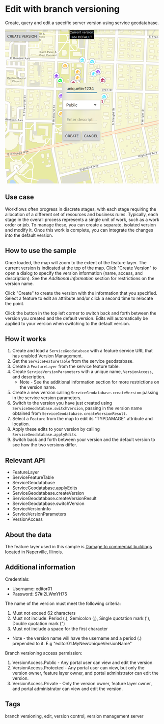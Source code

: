 # Edit with branch versioning

Create, query and edit a specific server version using service geodatabase.

![](screenshot.png)

## Use case

Workflows often progress in discrete stages, with each stage requiring the allocation of a different set of resources and business rules. Typically, each stage in the overall process represents a single unit of work, such as a work order or job. To manage these, you can create a separate, isolated version and modify it. Once this work is complete, you can integrate the changes into the default version.

## How to use the sample

Once loaded, the map will zoom to the extent of the feature layer. The current version is indicated at the top of the map. Click "Create Version" to open a dialog to specify the version information (name, access, and description). See the *Additional information* section for restrictions on the version name.

Click "Create" to create the version with the information that you specified. Select a feature to edit an attribute and/or click a second time to relocate the point.

Click the button in the top left corner to switch back and forth between the version you created and the default version. Edits will automatically be applied to your version when switching to the default version.

## How it works

1. Create and load a `ServiceGeodatabase` with a feature service URL that has enabled Version Management.
2. Get the `ServiceFeatureTable` from the service geodatabase.
3. Create a `FeatureLayer` from the service feature table.
4. Create `ServiceVersionParameters` with a unique name, `VersionAccess`, and description.
    * Note - See the additional information section for more restrictions on the version name.
5. Create a new version calling `ServiceGeodatabase.createVersion` passing in the service version parameters.
6. Switch to the version you have just created using `ServiceGeodatabase.switchVersion`, passing in the version name obtained from `ServiceGeodatabase.createVersionResult`.
7. Select a `Feature` from the map to edit its "TYPDAMAGE" attribute and location.
8. Apply these edits to your version by calling `ServiceGeodatabase.applyEdits`.
9. Switch back and forth between your version and the default version to see how the two versions differ.

## Relevant API

* FeatureLayer
* ServiceFeatureTable
* ServiceGeodatabase
* ServiceGeodatabase.applyEdits
* ServiceGeodatabase.createVersion
* ServiceGeodatabase.createVersionResult
* ServiceGeodatabase.switchVersion
* ServiceVersionInfo
* ServiceVersionParameters
* VersionAccess

## About the data

The feature layer used in this sample is [Damage to commercial buildings](https://sampleserver7.arcgisonline.com/server/rest/services/DamageAssessment/FeatureServer/0) located in Naperville, Illinois.

## Additional information

Credentials:
* Username: editor01
* Password: S7#i2LWmYH75

The name of the version must meet the following criteria:
1. Must not exceed 62 characters
2. Must not include: Period (.), Semicolon (;), Single quotation mark ('), Double quotation mark (")
3. Must not include a space for the first character

* Note - the version name will have the username and a period (.) prepended to it. E.g "editor01.MyNewUniqueVersionName"

Branch versioning access permission:
1. VersionAccess.Public - Any portal user can view and edit the version.
2. VersionAccess.Protected - Any portal user can view, but only the version owner, feature layer owner, and portal administrator can edit the version.
3. VersionAccess.Private - Only the version owner, feature layer owner, and portal administrator can view and edit the version.

## Tags

branch versioning, edit, version control, version management server
